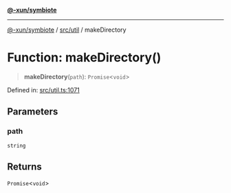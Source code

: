 [**@-xun/symbiote**](../../../README.md)

***

[@-xun/symbiote](../../../README.md) / [src/util](../README.md) / makeDirectory

# Function: makeDirectory()

> **makeDirectory**(`path`): `Promise`\<`void`\>

Defined in: [src/util.ts:1071](https://github.com/Xunnamius/symbiote/blob/ec67adb5324eeca6085e3ddc4126fe7798bea916/src/util.ts#L1071)

## Parameters

### path

`string`

## Returns

`Promise`\<`void`\>
